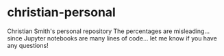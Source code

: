 # christian-personal
Christian Smith's personal repository
The percentages are misleading... since Jupyter notebooks are many lines of code... let me know if you have any questions!
